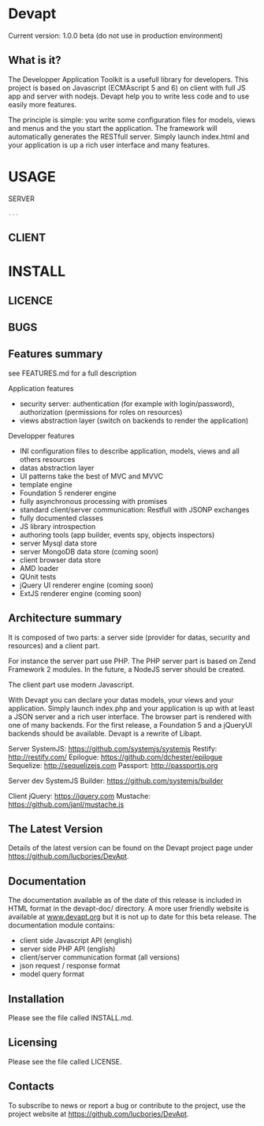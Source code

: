 Devapt
======

Current version: 1.0.0 beta (do not use in production environment)

What is it?
-----------

The Developper Application Toolkit is a usefull library for developers.
This project is based on Javascript (ECMAscript 5 and 6) on client with full JS app and server with nodejs.
Devapt help you to write less code and to use easily more features.

The principle is simple: you write some configuration files for models, views and menus and the you start the application.
The framework will automatically generates the RESTfull server.
Simply launch index.html and your application is up a rich user interface and many features.


# USAGE

SERVER
```javascript
...
```


## CLIENT

# INSTALL

## LICENCE

## BUGS


Features summary
----------------

see FEATURES.md for a full description

Application features
* security server: authentication (for example with login/password), authorization (permissions for roles on resources)
* views abstraction layer (switch on backends to render the application)


Developper features
* INI configuration files to describe application, models, views and all others resources
* datas abstraction layer
* UI patterns take the best of MVC and MVVC
* template engine
* Foundation 5 renderer engine
* fully asynchronous processing with promises
* standard client/server communication: Restfull with JSONP exchanges
* fully documented classes
* JS library introspection
* authoring tools (app builder, events spy, objects inspectors)
* server Mysql data store
* server MongoDB data store (coming soon)
* client browser data store
* AMD loader
* QUnit tests
* jQuery UI renderer engine (coming soon)
* ExtJS renderer engine (coming soon)


Architecture summary
--------------------
It is composed of two parts: a server side (provider for datas, security and resources) and a client part.

For instance the server part use PHP. The PHP server part is based on Zend Framework 2 modules.
In the future, a NodeJS server should be created.

The client part use modern Javascript.

With Devapt you can declare your datas models, your views and your application.
Simply launch index.php and your application is up with at least a JSON server and
a rich user interface. The browser part is rendered with one of many backends.
For the first release, a Foundation 5 and a jQueryUI backends should be available.
Devapt is a rewrite of Libapt.

Server
SystemJS: https://github.com/systemjs/systemjs
Restify: http://restify.com/
Epilogue: https://github.com/dchester/epilogue
Sequelize: http://sequelizejs.com
Passport: http://passportjs.org

Server dev
SystemJS Builder: https://github.com/systemjs/builder

Client
jQuery: https://jquery.com
Mustache: https://github.com/janl/mustache.js


The Latest Version
------------------

Details of the latest version can be found on the Devapt project page
under https://github.com/lucbories/DevApt.


Documentation
-------------

The documentation available as of the date of this release is
included in HTML format in the devapt-doc/ directory.
A more user friendly website is available at www.devapt.org but it is not up to date for this beta release.
The documentation module contains:
 * client side Javascript API (english)
 * server side PHP API (english)
 * client/server communication format (all versions)
  * json request / response format
  * model query format


Installation
------------

Please see the file called INSTALL.md.


Licensing
---------

Please see the file called LICENSE.


Contacts
--------

To subscribe to news or report a bug or contribute to the project, use the project website at https://github.com/lucbories/DevApt.
